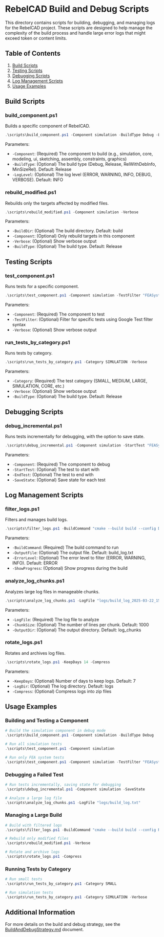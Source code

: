 # RebelCAD Build and Debug Scripts

This directory contains scripts for building, debugging, and managing logs for the RebelCAD project. These scripts are designed to help manage the complexity of the build process and handle large error logs that might exceed token or content limits.

## Table of Contents

1. [Build Scripts](#build-scripts)
2. [Testing Scripts](#testing-scripts)
3. [Debugging Scripts](#debugging-scripts)
4. [Log Management Scripts](#log-management-scripts)
5. [Usage Examples](#usage-examples)

## Build Scripts

### build_component.ps1

Builds a specific component of RebelCAD.

```powershell
.\scripts\build_component.ps1 -Component simulation -BuildType Debug -LogLevel VERBOSE
```

Parameters:
- `-Component`: (Required) The component to build (e.g., simulation, core, modeling, ui, sketching, assembly, constraints, graphics)
- `-BuildType`: (Optional) The build type (Debug, Release, RelWithDebInfo, MinSizeRel). Default: Release
- `-LogLevel`: (Optional) The log level (ERROR, WARNING, INFO, DEBUG, VERBOSE). Default: INFO

### rebuild_modified.ps1

Rebuilds only the targets affected by modified files.

```powershell
.\scripts\rebuild_modified.ps1 -Component simulation -Verbose
```

Parameters:
- `-BuildDir`: (Optional) The build directory. Default: build
- `-Component`: (Optional) Only rebuild targets in this component
- `-Verbose`: (Optional) Show verbose output
- `-BuildType`: (Optional) The build type. Default: Release

## Testing Scripts

### test_component.ps1

Runs tests for a specific component.

```powershell
.\scripts\test_component.ps1 -Component simulation -TestFilter "FEASystem*" -Verbose
```

Parameters:
- `-Component`: (Required) The component to test
- `-TestFilter`: (Optional) Filter for specific tests using Google Test filter syntax
- `-Verbose`: (Optional) Show verbose output

### run_tests_by_category.ps1

Runs tests by category.

```powershell
.\scripts\run_tests_by_category.ps1 -Category SIMULATION -Verbose
```

Parameters:
- `-Category`: (Required) The test category (SMALL, MEDIUM, LARGE, SIMULATION, CORE, etc.)
- `-Verbose`: (Optional) Show verbose output
- `-BuildType`: (Optional) The build type. Default: Release

## Debugging Scripts

### debug_incremental.ps1

Runs tests incrementally for debugging, with the option to save state.

```powershell
.\scripts\debug_incremental.ps1 -Component simulation -StartTest "FEASystem.Initialize" -EndTest "FEASystem.Solve" -SaveState
```

Parameters:
- `-Component`: (Required) The component to debug
- `-StartTest`: (Optional) The test to start with
- `-EndTest`: (Optional) The test to end with
- `-SaveState`: (Optional) Save state for each test

## Log Management Scripts

### filter_logs.ps1

Filters and manages build logs.

```powershell
.\scripts\filter_logs.ps1 -BuildCommand "cmake --build build --config Debug" -ErrorLevel WARNING -ShowProgress
```

Parameters:
- `-BuildCommand`: (Required) The build command to run
- `-OutputFile`: (Optional) The output file. Default: build_log.txt
- `-ErrorLevel`: (Optional) The error level to filter (ERROR, WARNING, INFO). Default: ERROR
- `-ShowProgress`: (Optional) Show progress during the build

### analyze_log_chunks.ps1

Analyzes large log files in manageable chunks.

```powershell
.\scripts\analyze_log_chunks.ps1 -LogFile "logs/build_log_2025-03-22_15-30-45.txt" -ChunkSize 500
```

Parameters:
- `-LogFile`: (Required) The log file to analyze
- `-ChunkSize`: (Optional) The number of lines per chunk. Default: 1000
- `-OutputDir`: (Optional) The output directory. Default: log_chunks

### rotate_logs.ps1

Rotates and archives log files.

```powershell
.\scripts\rotate_logs.ps1 -KeepDays 14 -Compress
```

Parameters:
- `-KeepDays`: (Optional) Number of days to keep logs. Default: 7
- `-LogDir`: (Optional) The log directory. Default: logs
- `-Compress`: (Optional) Compress logs into zip files

## Usage Examples

### Building and Testing a Component

```powershell
# Build the simulation component in debug mode
.\scripts\build_component.ps1 -Component simulation -BuildType Debug

# Run all simulation tests
.\scripts\test_component.ps1 -Component simulation

# Run only FEA system tests
.\scripts\test_component.ps1 -Component simulation -TestFilter "FEASystem*"
```

### Debugging a Failed Test

```powershell
# Run tests incrementally, saving state for debugging
.\scripts\debug_incremental.ps1 -Component simulation -SaveState

# Analyze a large log file
.\scripts\analyze_log_chunks.ps1 -LogFile "logs/build_log.txt"
```

### Managing a Large Build

```powershell
# Build with filtered logs
.\scripts\filter_logs.ps1 -BuildCommand "cmake --build build --config Release" -ErrorLevel WARNING

# Rebuild only modified files
.\scripts\rebuild_modified.ps1 -Verbose

# Rotate and archive logs
.\scripts\rotate_logs.ps1 -Compress
```

### Running Tests by Category

```powershell
# Run small tests
.\scripts\run_tests_by_category.ps1 -Category SMALL

# Run simulation tests
.\scripts\run_tests_by_category.ps1 -Category SIMULATION -Verbose
```

## Additional Information

For more details on the build and debug strategy, see the [BuildAndDebugStrategy.md](../docs/BuildAndDebugStrategy.md) document.
